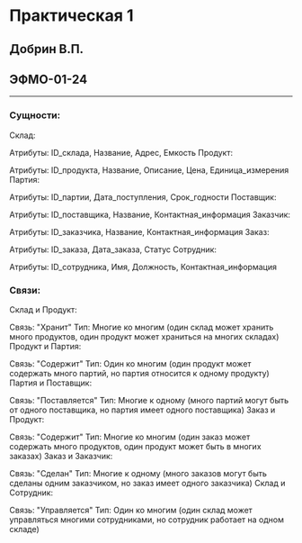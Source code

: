 # Практическая 1
## Добрин В.П.
## ЭФМО-01-24


___

### Сущности:

Склад:

Атрибуты: ID_склада, Название, Адрес, Емкость
Продукт:

Атрибуты: ID_продукта, Название, Описание, Цена, Единица_измерения
Партия:

Атрибуты: ID_партии, Дата_поступления, Срок_годности
Поставщик:

Атрибуты: ID_поставщика, Название, Контактная_информация
Заказчик:

Атрибуты: ID_заказчика, Название, Контактная_информация
Заказ:

Атрибуты: ID_заказа, Дата_заказа, Статус
Сотрудник:

Атрибуты: ID_сотрудника, Имя, Должность, Контактная_информация
### Связи:

Склад и Продукт:

Связь: "Хранит"
Тип: Многие ко многим (один склад может хранить много продуктов, один продукт может храниться на многих складах)
Продукт и Партия:

Связь: "Содержит"
Тип: Один ко многим (один продукт может содержать много партий, но партия относится к одному продукту)
Партия и Поставщик:

Связь: "Поставляется"
Тип: Многие к одному (много партий могут быть от одного поставщика, но партия имеет одного поставщика)
Заказ и Продукт:

Связь: "Содержит"
Тип: Многие ко многим (один заказ может содержать много продуктов, один продукт может быть в многих заказах)
Заказ и Заказчик:

Связь: "Сделан"
Тип: Многие к одному (много заказов могут быть сделаны одним заказчиком, но заказ имеет одного заказчика)
Склад и Сотрудник:

Связь: "Управляется"
Тип: Один ко многим (один склад может управляться многими сотрудниками, но сотрудник работает на одном складе)
